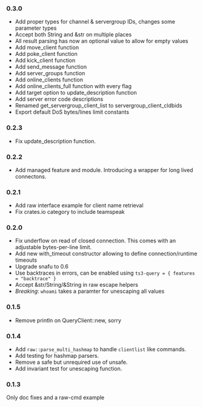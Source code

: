 ### 0.3.0
- Add proper types for channel & servergroup IDs, changes some parameter types
- Accept both String and &str on multiple places
- All result parsing has now an optional value to allow for empty values
- Add move_client function
- Add poke_client function
- Add kick_client function
- Add send_message function
- Add server_groups function
- Add online_clients function
- Add online_clients_full function with every flag
- Add target option to update_description function
- Add server error code descriptions
- Renamed get_servergroup_client_list to servergroup_client_cldbids
- Export default DoS bytes/lines limit constants

### 0.2.3
- Fix update_description function.

### 0.2.2
- Add managed feature and module. Introducing a wrapper for long lived connectons.

### 0.2.1
- Add raw interface example for client name retrieval
- Fix crates.io category to include teamspeak

### 0.2.0
- Fix underflow on read of closed connection. This comes with an adjustable bytes-per-line limit.
- Add new with_timeout constructor allowing to define connection/runtime timeouts
- Upgrade snafu to 0.6
- Use backtraces in errors, can be enabled using `ts3-query = { features = "backtrace" }`
- Accept &str/String/&String in raw escape helpers
- *Breaking*: `whoami` takes a paramter for unescaping all values

### 0.1.5
- Remove println on QueryClient::new, sorry

### 0.1.4
- Add `raw::parse_multi_hashmap` to handle `clientlist` like commands.
- Add testing for hashmap parsers.
- Remove a safe but unrequired use of unsafe.
- Add invariant test for unescaping function.

### 0.1.3
Only doc fixes and a raw-cmd example